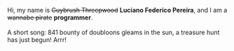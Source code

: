 Hi, my name is ~~Guybrush Threepwood~~ **Luciano Federico Pereira**, and I am a ~~wannabe pirate~~ **programmer**.<br><br>A short song: 841 bounty of doubloons gleams in the sun, a treasure hunt has just begun! Arrr!
